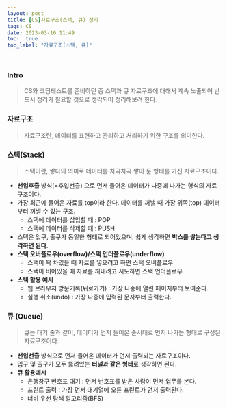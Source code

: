```yaml
---
layout: post
title: [CS]자료구조(스택, 큐) 정리
tags: CS
date: 2023-03-16 11:49
toc:  true
toc_label: "자료구조(스택, 큐)"

---
```


### Intro
> CS와 코딩테스트를 준비하던 중 스택과 큐 자료구조에 대해서 계속 노출되어 반드시 정리가 필요할 것으로 생각되어 정리해보려 한다.


### 자료구조
> 자료구조란, 데이터를 표현하고 관리하고 처리하기 위한 구조를 의미한다.

### 스택(Stack)

> 스택이란, 쌓다의 의미로 데이터를 차곡차곡 쌓아 둔 형태를 가진 자료구조이다.

- **선입후출** 방식(=후입선출) 으로 먼저 들어온 데이터가 나중에 나가는 형식의 자료 구조이다.
- 가장 최근에 들어온 자료를 top이라 한다. 데이터를 꺼낼 때 가장 위쪽(top) 데이터부터 꺼낼 수 있는 구조.
    - 스택에 데이터를 삽입할 때 : POP
    - 스택에 데이터를 삭제할 때 : PUSH
- 스택은 입구, 출구가 동일한 형태로 되어있으며, 쉽게 생각하면 **박스를 쌓는다고 생각하면 된다.**
- **스택 오버플로우(overflow)/스택 언더플로우(underflow)**
    - 스택이 꽉 차있을 때 자료를 넣으려고 하면 스택 오버플로우
    - 스택이 비어있을 때 자료를 꺼내려고 시도하면 스택 언더플로우
- **스택 활용 예시**
    - 웹 브라우저 방문기록(뒤로가기) : 가장 나중에 열린 페이지부터 보여준다.
    - 실행 취소(undo) : 가장 나중에 입력된 문자부터 출력한다.

### 큐 (Queue)

> 큐는 대기 줄과 같이, 데이터가 먼저 들어온 순서대로 먼저 나가는 형태로 구성된 자료구조이다.

- **선입선출** 방식으로 먼저 들어온 데이터가 먼저 출력되는 자료구조이다.
- 입구 및 출구가 모두 뚫려있는 **터널과 같은 형태**로 생각하면 된다.
- **큐 활용예시**
    - 은행창구 번호표 대기 : 먼저 번호표를 받은 사람이 먼저 업무를 본다.
    - 프린트 출력 : 가장 먼저 대기열에 오른 프린트가 먼저 출력된다. 
    - 너비 우선 탐색 알고리즘(BFS)